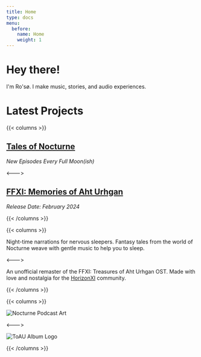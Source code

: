 ```yaml
---
title: Home
type: docs
menu:
  before:
    name: Home
    weight: 1
---
```


# Hey there!

I'm Ro'sø. I make music, stories, and audio experiences. 

# Latest Projects 

{{< columns >}} <!-- begin columns block -->

## [Tales of Nocturne](docs/projects/podcasts/tales-of-nocturne/) 
*New Episodes Every Full Moon(ish)*


<---> <!-- magic separator, between columns -->

## [FFXI: Memories of Aht Urhgan](docs/projects/music/final-fantasy-xi-memories-of-aht-urghan懐かしい記憶のアトルガン/)
*Release Date: February 2024*

{{< /columns >}}

{{< columns >}} <!-- begin columns block -->

Night-time narrations for nervous sleepers. Fantasy tales from the world of Nocturne weave with gentle music to help you to sleep.

<---> <!-- magic separator, between columns -->

An unofficial remaster of the FFXI: Treasures of Aht Urhgan OST. Made with love and nostalgia for the [HorizonXI](https://horizonxi.com) community.

{{< /columns >}}

{{< columns >}} <!-- begin columns block -->

![Nocturne Podcast Art](https://rosoe.xyz/docs/projects/podcasts/tales-of-nocturne/NocturneLogoLarge.jpeg)

<---> <!-- magic separator, between columns -->

![ToAU Album Logo](https://rosoe.xyz/docs/projects/music/final-fantasy-xi-memories-of-aht-urghan懐かしい記憶のアトルガン/ToAUOST.jpeg)

{{< /columns >}}


